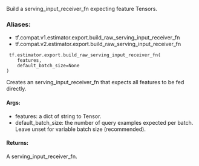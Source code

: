 Build a serving_input_receiver_fn expecting feature Tensors.
### Aliases:
- tf.compat.v1.estimator.export.build_raw_serving_input_receiver_fn
- tf.compat.v2.estimator.export.build_raw_serving_input_receiver_fn

```
 tf.estimator.export.build_raw_serving_input_receiver_fn(
    features,
    default_batch_size=None
)
```
Creates an serving_input_receiver_fn that expects all features to be fed directly.
#### Args:
- features: a dict of string to Tensor.
- default_batch_size: the number of query examples expected per batch. Leave unset for variable batch size (recommended).
#### Returns:
A serving_input_receiver_fn.
